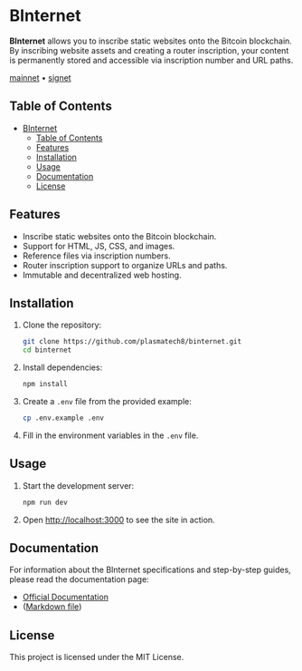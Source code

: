 # BInternet

**BInternet** allows you to inscribe static websites onto the Bitcoin blockchain. By inscribing
website assets and creating a router inscription, your content is permanently stored and accessible
via inscription number and URL paths.

[mainnet](https://binternet.org) • [signet](https://signet.binternet.org)

## Table of Contents
- [BInternet](#binternet)
  - [Table of Contents](#table-of-contents)
  - [Features](#features)
  - [Installation](#installation)
  - [Usage](#usage)
  - [Documentation](#documentation)
  - [License](#license)

## Features

- Inscribe static websites onto the Bitcoin blockchain.
- Support for HTML, JS, CSS, and images.
- Reference files via inscription numbers.
- Router inscription support to organize URLs and paths.
- Immutable and decentralized web hosting.

## Installation

1. Clone the repository:
    ```bash
    git clone https://github.com/plasmatech8/binternet.git
    cd binternet
    ```

2. Install dependencies:
    ```bash
    npm install
    ```

3. Create a `.env` file from the provided example:
    ```bash
    cp .env.example .env
    ```

4. Fill in the environment variables in the `.env` file.

## Usage

1. Start the development server:
    ```bash
    npm run dev
    ```

2. Open [http://localhost:3000](http://localhost:3000) to see the site in action.

## Documentation

For information about the BInternet specifications and step-by-step guides, please read the
documentation page:

- [Official Documentation](https://binternet.org/docs)
- ([Markdown file](/src/routes/(app)/docs/+page.md))

## License

This project is licensed under the MIT License.
